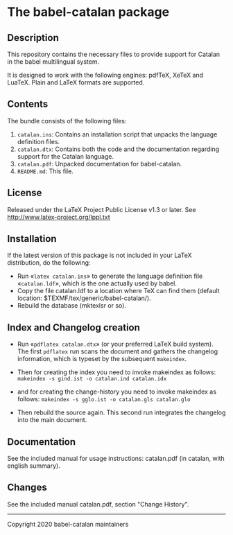 # The babel-catalan package

## Description

This repository contains the necessary files to provide support for Catalan in
the babel multilingual system.

It is designed to work with the following engines: pdfTeX, XeTeX and LuaTeX.
Plain and LaTeX formats are supported.

## Contents

The bundle consists of the following files:

  1. `catalan.ins`: Contains an installation script that unpacks the language definition files.
  2. `catalan.dtx`: Contains both the code and the documentation regarding support for the Catalan language.
  3. `catalan.pdf`: Unpacked documentation for babel-catalan.
  4. `README.md`: This file.

## License

Released under the LaTeX Project Public License v1.3 or later.
See http://www.latex-project.org/lppl.txt

## Installation

If the latest version of this package is not included in your LaTeX
distribution, do the following:

* Run «`latex catalan.ins`» to generate the language definition file «`catalan.ldf`», which is the one actually used by babel.
* Copy the file catalan.ldf to a location where TeX can find them (default location: $TEXMF/tex/generic/babel-catalan/).
* Rebuild the database (mktexlsr or so).

## Index and Changelog creation
* Run «`pdflatex catalan.dtx`» (or your preferred LaTeX build system). The first `pdflatex` run scans the document and gathers the changelog information, which is typeset by the subsequent `makeindex`. 

* Then for creating the index you need to invoke makeindex as follows:
    `makeindex -s gind.ist -o catalan.ind catalan.idx`
* and for creating the change-history you need to invoke makeindex as follows:
    `makeindex -s gglo.ist -o catalan.gls catalan.glo`
* Then rebuild the source again. This second run integrates the changelog into the main document.

## Documentation

See the included manual for usage instructions: catalan.pdf (in catalan, with english summary).

## Changes

See the included manual catalan.pdf, section "Change History".

---
Copyright 2020 babel-catalan maintainers



